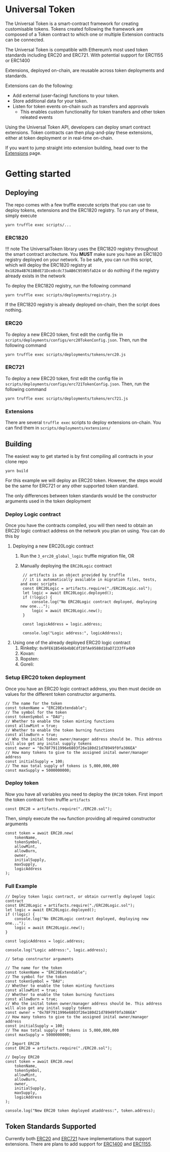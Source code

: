 # Universal Token

The Universal Token is a smart-contract framework for creating customisable tokens. Tokens created following the framework are composed of a Token contract to which one or multiple Extension contracts can be connected. 

The Universal Token is compatible with Ethereum’s most used token standards including ERC20 and ERC721. With potential support for ERC1155 or ERC1400  

Extensions, deployed on-chain, are reusable across token deployments and standards. 

Extensions can do the following:

* Add external (user-facing) functions to your token.
* Store additional data for your token.
* Listen for token events on-chain such as transfers and approvals
    - This enables custom functionality for token transfers and other token releated events

Using the Universal Token API, developers can deploy smart contract extensions. Token contracts can then plug-and-play these extensions, either at token deployment or in real-time on-chain. 

If you want to jump straight into extension building, head over to the [Extensions](/extensions/extensions) page.

# Getting started

## Deploying

The repo comes with a few truffle execute scripts that you can use to deploy tokens, extensions and the ERC1820 registry. To run any of these, simply execute

```shell
yarn truffle exec scripts/...
```

### ERC1820

!!! note
    The UniversalToken library uses the ERC1820 registry throughout the smart contract arcitecture. You **MUST** make sure you have an ERC1820 registry deployed on your network. To be safe, you can run this script, which will deploy the ERC1820 registry at `0x1820a4B7618BdE71Dce8cdc73aAB6C95905faD24` or do nothing if the registry already exists in the network

To deploy the ERC1820 registry, run the following command

```shell
yarn truffle exec scripts/deployments/registry.js
```

If the ERC1820 registry is already deployed on-chain, then the script does nothing.

### ERC20

To deploy a new ERC20 token, first edit the config file in `scripts/deployments/configs/erc20TokenConfig.json`. Then, run the following command

```shell
yarn truffle exec scripts/deployments/tokens/erc20.js
```

### ERC721

To deploy a new ERC20 token, first edit the config file in `scripts/deployments/configs/erc721TokenConfig.json`. Then, run the following command

```shell
yarn truffle exec scripts/deployments/tokens/erc721.js
```

### Extensions

There are several `truffle exec` scripts to deploy extensions on-chain. You can find them in `scripts/deployments/extensions/`

## Building

The easiest way to get started is by first compiling all contracts in your clone repo

```shell
yarn build
```

For this example we will deploy an ERC20 token. However, the steps would be the same for ERC721 or any other supported token standard.

The only differences between token standards would be the constructor arguments used in the token deployment

### Deploy Logic contract
Once you have the contracts compiled, you will then need to obtain an ERC20 logic contract address on the network you plan on using. You can do this by

1. Deploying a new ERC20Logic contract
    1. Run the `3_erc20_global_logic` truffle migration file, OR
    2. Manually deploying the `ERC20Logic` contract

            // artifacts is an object provided by truffle
            // it is automatically available in migration files, tests, and exec scripts 
            const ERC20Logic = artifacts.require("./ERC20Logic.sol");
            let logic = await ERC20Logic.deployed();
            if (!logic) {
                console.log("No ERC20Logic contract deployed, deploying new one...");
                logic = await ERC20Logic.new();
            }

            const logicAddress = logic.address;

            console.log("Logic address:", logicAddress);

2. Using one of the already deployed ERC20 logic contract
    1. Rinkeby: `0x9FE61B546b4bBCdf28fAe9588d18aD7233fFa4b9`
    2. Kovan: 
    3. Ropsten: 
    4. Goreli: 

### Setup ERC20 token deployment

Once you have an ERC20 logic contract address, you then must decide on values for the different token constructor arguments. 

    // The name for the token
    const tokenName = "ERC20Extendable";
    // The symbol for the token
    const tokenSymbol = "DAU";
    // Whether to enable the token minting functions
    const allowMint = true;
    // Whether to enable the token burning functions
    const allowBurn = true;
    // Who the inital token owner/manager address should be. This address will also get any inital supply tokens
    const owner = "0x78F7911996e6803f26e180d21d78949f0fa386EA"
    // How many tokens to give to the assigned inital owner/manager address 
    const initialSupply = 100;
    // The max total supply of tokens is 5,000,000,000
    const maxSupply = 5000000000; 

### Deploy token

Now you have all variables you need to deploy the `ERC20` token. First import the token contract from truffle `artifacts`

    const ERC20 = artifacts.require("./ERC20.sol");

Then, simply execute the `new` function providing all required constructor arguments

    const token = await ERC20.new(
        tokenName,
        tokenSymbol,
        allowMint,
        allowBurn,
        owner,
        initialSupply,
        maxSupply,
        logicAddress
    );

### Full Example

    // Deploy token logic contract, or obtain currently deployed logic contract
    const ERC20Logic = artifacts.require("./ERC20Logic.sol");
    let logic = await ERC20Logic.deployed();
    if (!logic) {
        console.log("No ERC20Logic contract deployed, deploying new one...");
        logic = await ERC20Logic.new();
    }

    const logicAddress = logic.address;

    console.log("Logic address:", logic.address);

    // Setup constructor arguments

    // The name for the token
    const tokenName = "ERC20Extendable";
    // The symbol for the token
    const tokenSymbol = "DAU";
    // Whether to enable the token minting functions
    const allowMint = true;
    // Whether to enable the token burning functions
    const allowBurn = true;
    // Who the inital token owner/manager address should be. This address will also get any inital supply tokens
    const owner = "0x78F7911996e6803f26e180d21d78949f0fa386EA"
    // How many tokens to give to the assigned inital owner/manager address 
    const initialSupply = 100;
    // The max total supply of tokens is 5,000,000,000
    const maxSupply = 5000000000; 

    // Import ERC20
    const ERC20 = artifacts.require("./ERC20.sol");

    // Deploy ERC20
    const token = await ERC20.new(
        tokenName,
        tokenSymbol,
        allowMint,
        allowBurn,
        owner,
        initialSupply,
        maxSupply,
        logicAddress
    );

    console.log("New ERC20 token deployed ataddress:", token.address);

## Token Standards Supported

Currently both [ERC20](https://github.com/ConsenSys/UniversalToken/blob/develop/contracts/ERC20Extendable.sol) and [ERC721](https://github.com/ConsenSys/UniversalToken/blob/develop/contracts/tokens/ERC721/proxy/ERC721Proxy.sol) have implementations that support extensions. There are plans to add support for [ERC1400](https://github.com/ethereum/eips/issues/1411) and [ERC1155](https://eips.ethereum.org/EIPS/eip-1155). 


    


